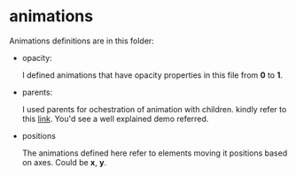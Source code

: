 # animations
Animations definitions are in this folder:
- opacity:

    I defined animations that have opacity properties in this file from **0** to **1**.
- parents:

    I used parents for ochestration of animation with children. kindly refer to this [link](https://www.framer.com/docs/animation/##orchestration). You'd see a well explained demo referred.
- positions

    The animations defined here refer to elements moving it positions based on axes. Could be **x**, **y**.